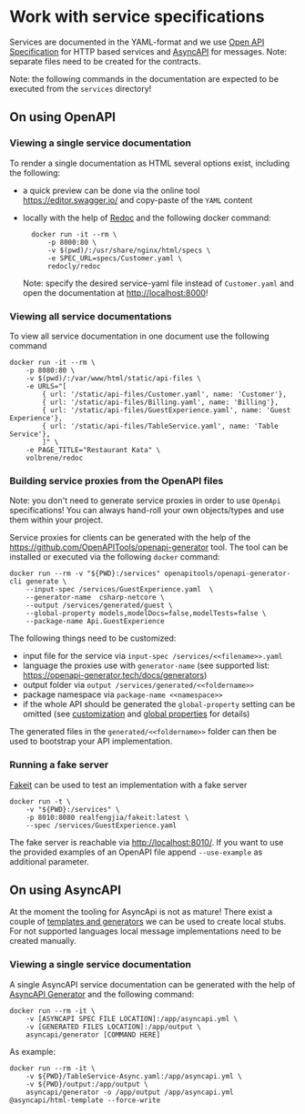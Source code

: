 # Work with service specifications

Services are documented in the YAML-format and we use [Open API Specification](https://www.openapis.org/) for HTTP based services and [AsyncAPI](https://www.asyncapi.com/) for messages.
Note: separate files need to be created for the contracts.

Note: the following commands in the documentation are expected to be executed from the `services` directory!

## On using OpenAPI

### Viewing a single service documentation

To render a single documentation as HTML several options exist, including the following:

- a quick preview can be done via the online tool <https://editor.swagger.io/> and copy-paste of the `YAML` content
- locally with the help of [Redoc](https://hub.docker.com/r/redocly/redoc/) and the following docker command:

        docker run -it --rm \
            -p 8000:80 \
            -v $(pwd)/:/usr/share/nginx/html/specs \
            -e SPEC_URL=specs/Customer.yaml \
            redocly/redoc

    Note: specify the desired service-yaml file instead of `Customer.yaml` and open the documentation at <http://localhost:8000>!

### Viewing all service documentations

To view all service documentation in one document use the following command

    docker run -it --rm \
        -p 8080:80 \
        -v $(pwd)/:/var/www/html/static/api-files \
        -e URLS="[
            { url: '/static/api-files/Customer.yaml', name: 'Customer'},
            { url: '/static/api-files/Billing.yaml', name: 'Billing'},
            { url: '/static/api-files/GuestExperience.yaml', name: 'Guest Experience'},
            { url: '/static/api-files/TableService.yaml', name: 'Table Service'},
            ]" \
        -e PAGE_TITLE="Restaurant Kata" \
        volbrene/redoc


### Building service proxies from the OpenAPI files

Note: you don't need to generate service proxies in order to use `OpenApi` specifications!
You can always hand-roll your own objects/types and use them within your project.

Service proxies for clients can be generated with the help of the <https://github.com/OpenAPITools/openapi-generator> tool.
The tool can be installed or executed via the following `docker` command:

    docker run --rm -v "${PWD}:/services" openapitools/openapi-generator-cli generate \
        --input-spec /services/GuestExperience.yaml  \
        --generator-name  csharp-netcore \
        --output /services/generated/guest \
        --global-property models,modelDocs=false,modelTests=false \
        --package-name Api.GuestExperience

The following things need to be customized:

- input file for the service via `input-spec /services/<<filename>>.yaml`
- language the proxies use with `generator-name` (see supported list: https://openapi-generator.tech/docs/generators)
- output folder via `output /services/generated/<<foldername>>`
- package namespace via `package-name <<namespace>>`
- if the whole API should be generated the `global-property` setting can be omitted (see [customization](https://openapi-generator.tech/docs/customization) and [global properties](https://openapi-generator.tech/docs/globals) for details)

The generated files in the `generated/<<foldername>>` folder can then be used to bootstrap your API implementation.

### Running a fake server

[Fakeit](https://github.com/justinfeng/fakeit) can be used to test an implementation with a fake server

    docker run -t \
        -v "${PWD}:/services" \
        -p 8010:8080 realfengjia/fakeit:latest \
        --spec /services/GuestExperience.yaml

The fake server is reachable via <http://localhost:8010/>.
If you want to use the provided examples of an OpenAPI file append `--use-example` as additional parameter.


## On using AsyncAPI

At the moment the tooling for AsyncApi is not as mature!
There exist a couple of [templates and generators](https://github.com/search?q=topic%3Aasyncapi+topic%3Agenerator+topic%3Atemplate) we can be used to create local stubs.
For not supported languages local message implementations need to be created manually.

### Viewing a single service documentation

A single AsyncAPI service documentation can be generated with the help of [AsyncAPI Generator](https://github.com/asyncapi/generator#cli-usage-with-docker) and the following command:

    docker run --rm -it \
        -v [ASYNCAPI SPEC FILE LOCATION]:/app/asyncapi.yml \
        -v [GENERATED FILES LOCATION]:/app/output \
        asyncapi/generator [COMMAND HERE]

As example:

    docker run --rm -it \
        -v ${PWD}/TableService-Async.yaml:/app/asyncapi.yml \
        -v ${PWD}/output:/app/output \
        asyncapi/generator -o /app/output /app/asyncapi.yml @asyncapi/html-template --force-write